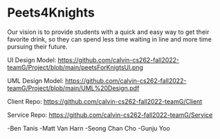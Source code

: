 # Peets4Knights

Our vision is to provide students with a quick and easy way to get their favorite drink, so they can spend less time waiting in line and more time pursuing their future.

UI Design Model: https://github.com/calvin-cs262-fall2022-teamG/Project/blob/main/peetsForKnigtsUI.png

UML Design Model: https://github.com/calvin-cs262-fall2022-teamG/Project/blob/main/UML%20Design.pdf

Client Repo: https://github.com/calvin-cs262-fall2022-teamG/Client

Service Repo: https://github.com/calvin-cs262-fall2022-teamG/Service

-Ben Tanis
-Matt Van Harn
-Seong Chan Cho
-Gunju Yoo
